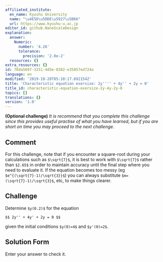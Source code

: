 ```yaml
---
affiliated_institute:
  en_name: Kyushu University
  name: "\u4E5D\u5DDE\u5927\u5B66"
  url: https://www.kyushu-u.ac.jp
editor_id: github.NanoScaleDesign
explanation:
  answer:
    Numeric:
      number: '4.26'
      tolerance:
        precision: '2.0e-2'
  resources: {}
extra_resources: {}
id: 76da5697-3251-4d5e-8382-e35857ed724a
language: en
modified: '2019-10-28T05:10:17.692154Z'
title: 'Characteristic equation exersize: 2y'''' + 4y'' + 2y = 0'
title_id: characteristic-equation-exersize-2y-4y-2y-0
topics: []
translations: {}
version: '1.0'
---
```


**(Optional challenge)**
*It is recommend that you complete this challenge since this provides useful practise of what you have learned, but if you are short on time you may proceed to the next challenge.*

## Comment
For this challenge, note that if you encounter a square-root during your calculations such as `$\sqrt{7}$`, it is best to work with `$\sqrt{7}$` rather than `$2.65$` in order to maintain accuracy until the final step where you need to evaluate it. If the equation becomes too messy (eg `$e^{(\sqrt{7}-1)/\sqrt{3}}$`) you can always substitute `$m=(\sqrt{7}-1)/\sqrt{3}$`, etc, to make things clearer.

## Challenge

Determine `$y(0.2)$` for the equation

`$$ 2y'' + 4y' + 2y = 0 $$`

given the initial conditions `$y(0)=4$` and `$y'(0)=2$`.

## Solution Form
Enter your answer to check it.
